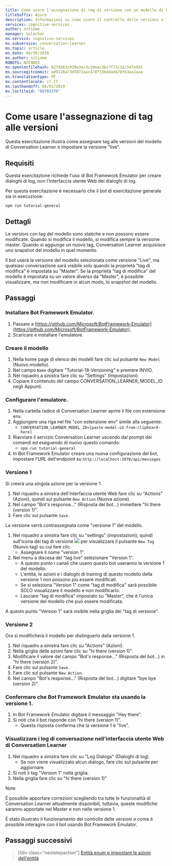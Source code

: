 ```yaml
---
title: Come usare l'assegnazione di tag di versione con un modello di Conversation Learner-Servizi cognitivi di Azure | Microsoft Docs
titleSuffix: Azure
description: Informazioni su come usare il controllo delle versioni e l'assegnazione di tag con un modello di Conversation Learner.
services: cognitive-services
author: nitinme
manager: nolachar
ms.service: cognitive-services
ms.subservice: conversation-learner
ms.topic: article
ms.date: 04/30/2018
ms.author: nitinme
ROBOTS: NOINDEX
ms.openlocfilehash: 0279363c039e3ec3c2deac3bc7f71c32c547e9d1
ms.sourcegitcommit: ad9120a73d5072aac478f33b4dad47bf63aa1aaa
ms.translationtype: MT
ms.contentlocale: it-IT
ms.lasthandoff: 08/01/2019
ms.locfileid: "68703370"
---
```

# <a name="how-to-use-version-tagging"></a>Come usare l'assegnazione di tag alle versioni

Questa esercitazione illustra come assegnare tag alle versioni del modello di Conversation Learner e impostare la versione "live".  

## <a name="requirements"></a>Requisiti
Questa esercitazione richiede l'uso di Bot Framework Emulator per creare dialoghi di log, non l'interfaccia utente Web dei dialoghi di log.  

Per questa esercitazione è necessario che il bot di esercitazione generale sia in esecuzione:

    npm run tutorial-general

## <a name="details"></a>Dettagli

Le versioni con tag del modello sono statiche e non possono essere modificate. Quando si modifica il modello, si modifica sempre la versione master. Quando si aggiunge un nuovo tag, Conversation Learner acquisisce uno snapshot del modello in quel momento. 

Il bot userà la versione del modello selezionata come versione "Live", ma qualsiasi conversazione sarà visibile solo quando la proprietà "tag di modifica" è impostata su "Master". Se la proprietà "tag di modifica" del modello è impostata su un valore diverso da "Master", è possibile visualizzare, ma non modificare in alcun modo, lo snapshot del modello.

## <a name="steps"></a>Passaggi

### <a name="install-the-bot-framework-emulator"></a>Installare Bot Framework Emulator.

1. Passare a [https://github.com/Microsoft/BotFramework-Emulator](https://github.com/Microsoft/BotFramework-Emulator).
2. Scaricare e installare l'emulatore.

### <a name="create-a-model"></a>Creare il modello

1. Nella home page di elenco dei modelli fare clic sul pulsante `New Model` (Nuovo modello).
2. Nel campo `Name` digitare "Tutorial-18-Versioning" e premere INVIO.
4. Nel riquadro a sinistra fare clic su "Settings" (Impostazioni).
5. Copiare il contenuto del campo CONVERSATION_LEARNER_MODEL_ID negli Appunti.

### <a name="configure-the-emulator"></a>Configurare l'emulatore.

1. Nella cartella radice di Conversation Learner aprire il file con estensione env.
2. Aggiungere una riga nel file "con estensione env" simile alla seguente:
    - `CONVERSATION_LEARNER_MODEL_ID=[paste-model-id-from-clipboard-here]`
3. Riavviare il servizio Conversation Learner uscendo dal prompt dei comandi ed eseguendo di nuovo questo comando:
    - `npm run tutorial-general`
4. In Bot Framework Emulator creare una nuova configurazione del bot, impostare l'URL dell'endpoint su `http://localhost:3978/api/messages`

### <a name="version-1"></a>Versione 1

Si creerà una singola azione per la versione 1.

1. Nel riquadro a sinistra dell'interfaccia utente Web fare clic su "Actions" (Azioni), quindi sul pulsante `New Action` (Nuova azione).
2. Nel campo "Bot's response..." (Risposta del bot...) immettere "hi there (version 1)".
3. Fare clic sul pulsante `Save`.

La versione verrà contrassegnata come "versione 1" del modello.

1. Nel riquadro a sinistra fare clic su "settings" (impostazioni), quindi sull'icona dei tag di versione ![](../media/tutorial18_version_tags.PNG) per visualizzare il pulsante `New Tag` (Nuovo tag) su cui fare clic.
    - Assegnare il nome "version 1".
1. Nel menu a discesa dei "tag live" selezionare "Version 1".  
    - A questo punto i canali che usano questo bot useranno la versione 1 del modello.
    - L'entità, le azioni e i dialoghi di training di questo modello della versione 1 non possono più essere modificati.
    - Se si seleziona "Version 1" come "tag di modifica" sarà possibile SOLO visualizzare il modello e non modificarlo.
    - Lasciare "tag di modifica" impostato su "Master", che è l'unica versione del modello che può essere modificata.

A questo punto "Version 1" sarà visibile nella griglia dei "tag di versione".

### <a name="version-2"></a>Versione 2

Ora si modificherà il modello per distinguerlo dalla versione 1.

1. Nel riquadro a sinistra fare clic su "Actions" (Azioni).
2. Nella griglia delle azioni fare clic su "hi there (version 1)".
3. Modificare il valore del campo "Bot's response..." (Risposta del bot...) in "hi there (version 2)".
4. Fare clic sul pulsante `Save`.
5. Fare clic sul pulsante `New Action`.
6. Nel campo "Bot's response..." (Risposta del bot...) digitare "bye bye (version 2)".

### <a name="confirm-bot-framework-emulator-is-using-version-1"></a>Confermare che Bot Framework Emulator sta usando la versione 1.

1. In Bot Framework Emulator digitare il messaggio "Hey there".
2. Si noti che il bot risponde con "hi there (version 1)".
    - Questa risposta conferma che la versione 1 è "live".

### <a name="view-the-conversation-logs-in-conversation-learner-web-ui"></a>Visualizzare i log di conversazione nell'interfaccia utente Web di Conversation Learner

1. Nel riquadro a sinistra fare clic su "Log Dialogs" (Dialoghi di log).
    - Se non viene visualizzato alcun dialogo, fare clic sul pulsante per aggiornare.
2. Si noti il tag "Version 1" nella griglia.
3. Nella griglia fare clic su "hi there (version 1)"

> [!NOTE]
> È possibile apportare correzioni scegliendo tra tutte le funzionalità di Conversation Learner attualmente disponibili, tuttavia, queste modifiche saranno apportate nel Master e non nella versione 1.

È stato illustrato il funzionamento del controllo delle versioni e come è possibile interagire con il bot usando Bot Framework Emulator.

## <a name="next-steps"></a>Passaggi successivi

> [!div class="nextstepaction"]
> [Entità enum e impostare le azioni dell'entità](./tutorial-enum-set-entity.md)
